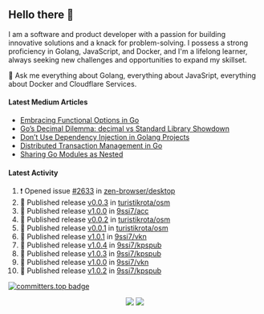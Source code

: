 ## Hello there 👋

I am a software and product developer with a passion for building innovative solutions and a knack for problem-solving. I possess a strong proficiency in Golang, JavaScript, and Docker, and I'm a lifelong learner, always seeking new challenges and opportunities to expand my skillset.

💬 Ask me everything about Golang, everything about JavaSript, everything about Docker and Cloudflare Services.

#### Latest Medium Articles

<!-- ARTICLES:START -->
- [Embracing Functional Options in Go](https://9ssi7.medium.com/embracing-functional-options-in-go-05e00381f23e?source=rss-ced864c5b828------2)
- [Go’s Decimal Dilemma: decimal vs Standard Library Showdown](https://9ssi7.medium.com/gos-decimal-dilemma-decimal-vs-standard-library-showdown-465f30ebab79?source=rss-ced864c5b828------2)
- [Don’t Use Dependency Injection in Golang Projects](https://9ssi7.medium.com/dont-use-dependency-injection-in-golang-projects-8cbffc19b221?source=rss-ced864c5b828------2)
- [Distributed Transaction Management in Go](https://9ssi7.medium.com/distributed-transaction-management-in-go-2fa9ef7b0350?source=rss-ced864c5b828------2)
- [Sharing Go Modules as Nested](https://medium.com/goturkiye/sharing-go-modules-as-nested-ad64e608b681?source=rss-ced864c5b828------2)
<!-- ARTICLES:END -->

#### Latest Activity

<!--START_SECTION:activity-->
1. ❗ Opened issue [#2633](https://github.com/zen-browser/desktop/issues/2633) in [zen-browser/desktop](https://github.com/zen-browser/desktop)
2. 🚀 Published release [v0.0.3](https://github.com/turistikrota/osm/releases/tag/v0.0.3) in [turistikrota/osm](https://github.com/turistikrota/osm)
3. 🚀 Published release [v1.0.0](https://github.com/9ssi7/acc/releases/tag/v1.0.0) in [9ssi7/acc](https://github.com/9ssi7/acc)
4. 🚀 Published release [v0.0.2](https://github.com/turistikrota/osm/releases/tag/v0.0.2) in [turistikrota/osm](https://github.com/turistikrota/osm)
5. 🚀 Published release [v0.0.1](https://github.com/turistikrota/osm/releases/tag/v0.0.1) in [turistikrota/osm](https://github.com/turistikrota/osm)
6. 🚀 Published release [v1.0.1](https://github.com/9ssi7/vkn/releases/tag/v1.0.1) in [9ssi7/vkn](https://github.com/9ssi7/vkn)
7. 🚀 Published release [v1.0.4](https://github.com/9ssi7/kpspub/releases/tag/v1.0.4) in [9ssi7/kpspub](https://github.com/9ssi7/kpspub)
8. 🚀 Published release [v1.0.3](https://github.com/9ssi7/kpspub/releases/tag/v1.0.3) in [9ssi7/kpspub](https://github.com/9ssi7/kpspub)
9. 🚀 Published release [v1.0.0](https://github.com/9ssi7/vkn/releases/tag/v1.0.0) in [9ssi7/vkn](https://github.com/9ssi7/vkn)
10. 🚀 Published release [v1.0.2](https://github.com/9ssi7/kpspub/releases/tag/v1.0.2) in [9ssi7/kpspub](https://github.com/9ssi7/kpspub)
<!--END_SECTION:activity-->

[![committers.top badge](https://user-badge.committers.top/turkey_private/9ssi7.svg)](https://user-badge.committers.top/turkey_private/9ssi7)

<p align="center">
  <picture>
  <source
    srcset="https://github-readme-stats.vercel.app/api?username=9ssi7&show_icons=true&theme=dark&hide_border=true&border_radius=10"
    media="(prefers-color-scheme: dark)"
  />
  <source
    srcset="https://github-readme-stats.vercel.app/api?username=9ssi7&show_icons=true&hide_border=true&border_radius=10"
    media="(prefers-color-scheme: light), (prefers-color-scheme: no-preference)"
  />
  <img src="https://github-readme-stats.vercel.app/api?username=9ssi7&show_icons=true&hide_border=true&border_radius=10" />
</picture>

<picture>
  <source
    srcset="https://github-readme-streak-stats.herokuapp.com?user=9ssi7&theme=dark&hide_border=true&border_radius=10"
    media="(prefers-color-scheme: dark)"
  />
  <source
    srcset="https://github-readme-streak-stats.herokuapp.com?user=9ssi7&hide_border=true&border_radius=10"
    media="(prefers-color-scheme: light), (prefers-color-scheme: no-preference)"
  />
  <img src="https://github-readme-streak-stats.herokuapp.com?user=9ssi7&hide_border=true&border_radius=10" />
</picture>
</p>
